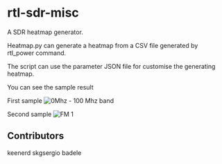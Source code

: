 rtl-sdr-misc
============

A SDR heatmap generator.

Heatmap.py can generate a heatmap from a CSV file generated by rtl_power command.

The script can use the parameter JSON file for customise the generating heatmap.

You can see the sample result

First sample
![0Mhz - 100 Mhz band](https://raw.githubusercontent.com/badele/rtl-sdr-misc/newfeature/heatmap/0-100.png)

Second sample
![FM 1](https://raw.githubusercontent.com/badele/rtl-sdr-misc/newfeature/heatmap/fm1.png)


Contributors
------------
keenerd
skgsergio
badele
